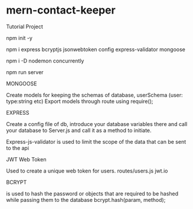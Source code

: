 # mern-contact-keeper
Tutorial Project

npm init -y

npm i express bcryptjs jsonwebtoken config express-validator mongoose

npm i -D nodemon concurrently

npm run server

MONGOOSE

Create models for keeping the schemas of database, userSchema (user: type:string etc)
Export models through route using require();

EXPRESS

Create a config file of db, introduce your database variables there and call your database to Server.js
and call it as a method to initiate.

Express-js-validator is used to limit the scope of the data that can be sent to the api

JWT Web Token

Used to create a unique web token for users.
routes/users.js
jwt.io

BCRYPT

is used to hash the password or objects that are required to be hashed while passing them to the database
bcrypt.hash(param, method);
